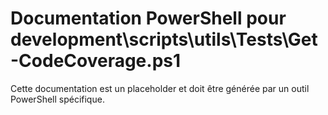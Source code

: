 # Documentation PowerShell pour development\scripts\utils\Tests\Get-CodeCoverage.ps1

Cette documentation est un placeholder et doit être générée par un outil PowerShell spécifique.
